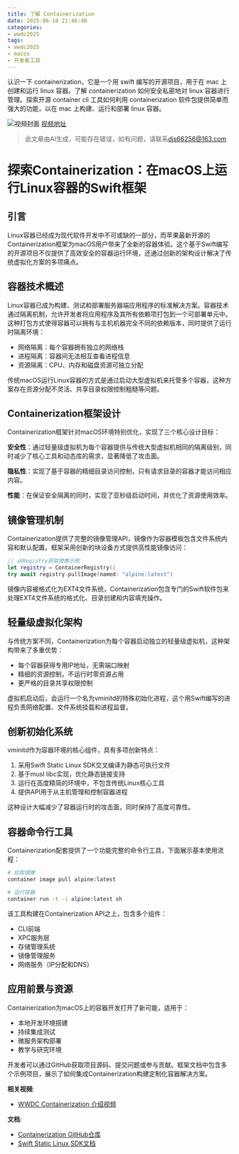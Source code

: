 ```yaml
---
title: 了解 Containerization
date: 2025-06-10 21:46:48
categories:
- wwdc2025
tags:
- wwdc2025
- macos
- 开发者工具
---
```

认识一下 containerization，它是一个用 swift 编写的开源项目，用于在 mac 上创建和运行 linux 容器。了解 containerization 如何安全私密地对 linux 容器进行管理。探索开源 container cli 工具如何利用 containerization 软件包提供简单而强大的功能，以在 mac 上构建、运行和部署 linux 容器。
<!--more-->

![视频封面](https://devimages-cdn.apple.com/wwdc-services/images/3055294D-836B-4513-B7B0-0BC5666246B0/10031/10031_wide_250x141_2x.jpg)
[视频地址](https://developer.apple.com/cn/videos/play/wwdc2025/346/)
> 此文章由AI生成，可能存在错误，如有问题，请联系[djs66256@163.com](djs66256@163.com)

# 探索Containerization：在macOS上运行Linux容器的Swift框架

## 引言

Linux容器已经成为现代软件开发中不可或缺的一部分，而苹果最新开源的Containerization框架为macOS用户带来了全新的容器体验。这个基于Swift编写的开源项目不仅提供了高效安全的容器运行环境，还通过创新的架构设计解决了传统虚拟化方案的多项痛点。

## 容器技术概述

Linux容器已成为构建、测试和部署服务器端应用程序的标准解决方案。容器技术通过隔离机制，允许开发者将应用程序及其所有依赖项打包到一个可部署单元中。这种打包方式使得容器可以拥有与主机机器完全不同的依赖版本，同时提供了运行时隔离环境：

- 网络隔离：每个容器拥有独立的网络栈
- 进程隔离：容器间无法相互查看进程信息
- 资源隔离：CPU、内存和磁盘资源可独立分配

传统macOS运行Linux容器的方式是通过启动大型虚拟机来托管多个容器，这种方案存在资源分配不灵活、共享目录权限控制粗糙等问题。

## Containerization框架设计

Containerization框架针对macOS环境特别优化，实现了三个核心设计目标：

**安全性**：通过轻量级虚拟机为每个容器提供与传统大型虚拟机相同的隔离级别，同时减少了核心工具和动态库的需求，显著降低了攻击面。

**隐私性**：实现了基于容器的精细目录访问控制，只有请求目录的容器才能访问相应内容。

**性能**：在保证安全隔离的同时，实现了亚秒级启动时间，并优化了资源使用效率。

## 镜像管理机制

Containerization提供了完整的镜像管理API，镜像作为容器模板包含文件系统内容和默认配置。框架采用创新的块设备方式提供高性能镜像访问：

```swift
// 从Registry获取镜像示例
let registry = ContainerRegistry()
try await registry.pullImage(named: "alpine:latest")
```

镜像内容被格式化为EXT4文件系统，Containerization包含专门的Swift软件包来处理EXT4文件系统的格式化、目录创建和内容填充操作。

## 轻量级虚拟化架构

与传统方案不同，Containerization为每个容器启动独立的轻量级虚拟机，这种架构带来了多重优势：

- 每个容器获得专用IP地址，无需端口映射
- 精细的资源控制，不运行时零资源占用
- 更严格的目录共享权限控制

虚拟机启动后，会运行一个名为vminitd的特殊初始化进程，这个用Swift编写的进程负责网络配置、文件系统挂载和进程监督。

## 创新初始化系统

vminitd作为容器环境的核心组件，具有多项创新特点：

1. 采用Swift Static Linux SDK交叉编译为静态可执行文件
2. 基于musl libc实现，优化静态链接支持
3. 运行在高度精简的环境中，不包含传统Linux核心工具
4. 提供API用于从主机管理和控制容器进程

这种设计大幅减少了容器运行时的攻击面，同时保持了高度可靠性。

## 容器命令行工具

Containerization配套提供了一个功能完整的命令行工具，下面展示基本使用流程：

```bash
# 拉取镜像
container image pull alpine:latest

# 运行容器
container run -t -i alpine:latest sh
```

该工具构建在Containerization API之上，包含多个组件：
- CLI前端
- XPC服务层
- 存储管理系统
- 镜像管理服务
- 网络服务（IP分配和DNS）

## 应用前景与资源

Containerization为macOS上的容器开发打开了新可能，适用于：
- 本地开发环境搭建
- 持续集成测试
- 微服务架构部署
- 教学与研究环境

开发者可以通过GitHub获取项目源码、提交问题或参与贡献。框架文档中包含多个示例项目，展示了如何集成Containerization构建定制化容器解决方案。

**相关视频**:
- [WWDC Containerization 介绍视频](https://developer.apple.com/videos/play/wwdc2023/10101/)

**文档**:
- [Containerization GitHub仓库](https://github.com/apple/containerization)
- [Swift Static Linux SDK文档](https://github.com/apple/swift-static-linux-sdk)
